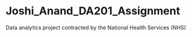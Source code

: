 # Joshi_Anand_DA201_Assignment
Data analytics project contracted by the National Health Services (NHS) 
